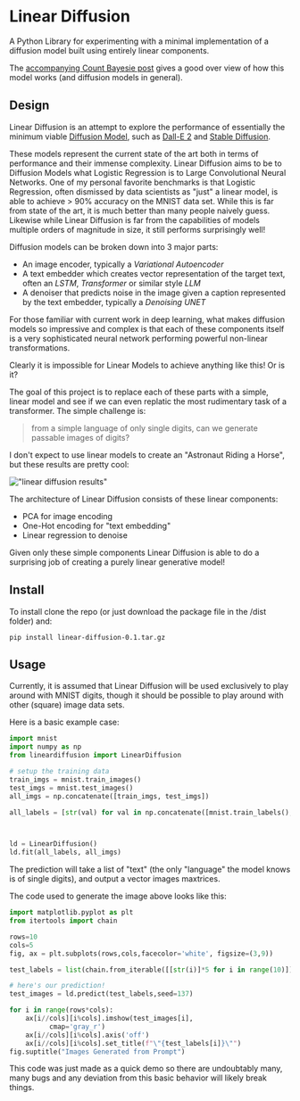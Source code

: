 # Linear Diffusion

A Python Library for experimenting with a minimal implementation of a diffusion model built using entirely linear components.

The [accompanying Count Bayesie post](https://www.countbayesie.com/blog/2023/4/21/linear-diffusion) gives a good over view of how this model works (and diffusion models in general).

## Design

Linear Diffusion is an attempt to explore the performance of essentially the minimum viable [Diffusion Model](https://lilianweng.github.io/posts/2021-07-11-diffusion-models/), such as [Dall-E 2](https://openai.com/product/dall-e-2) and [Stable Diffusion](https://stability.ai/blog/stable-diffusion-v2-release).

These models represent the current state of the art both in terms of performance and their immense complexity. 
Linear Diffusion aims to be to Diffusion Models what Logistic Regression is to Large Convolutional Neural 
Networks. One of my personal favorite benchmarks is that Logistic Regression, often dismissed by 
data scientists as "just" a linear model, is able to achieve > 90% accuracy on the MNIST data set. 
While this is far from state of the art, it is much better than many people naively guess. Likewise while Linear
Diffusion is far from the capabilities of models multiple orders of magnitude in size, it still performs surprisingly well!

Diffusion models can be broken down into 3 major parts:

- An image encoder, typically a *Variational Autoencoder*
- A text embedder which creates vector representation of the target text, often an *LSTM*, *Transformer* or similar style *LLM*
- A denoiser that predicts noise in the image given a caption represented by the text embedder, typically a *Denoising UNET*

For those familiar with current work in deep learning, what makes diffusion models so impressive and complex is that each 
of these components itself is a very sophisticated neural network performing powerful non-linear transformations.

Clearly it is impossible for Linear Models to achieve anything like this! Or is it?

The goal of this project is to replace each of these parts with a simple, linear model and see if we can even replatic
the most rudimentary task of a transformer. The simple challenge is:

> from a simple language of only single digits, can we generate passable images of digits?

I don't expect to use linear models to create an "Astronaut Riding a Horse", but these results are pretty cool:

!["linear diffusion results"](./linear_diffusion_results.png)

The architecture of Linear Diffusion consists of these linear components:

- PCA for image encoding
- One-Hot encoding for "text embedding"
- Linear regression to denoise

Given only these simple components Linear Diffusion is able to do a surprising job of creating a purely linear generative model!

## Install

To install clone the repo (or just download the package file in the /dist folder) and:

```commandline
pip install linear-diffusion-0.1.tar.gz
```

## Usage

Currently, it is assumed that Linear Diffusion will be used exclusively to play around with MNIST digits,
though it should be possible to play around with other (square) image data sets.

Here is a basic example case:

```python
import mnist
import numpy as np
from lineardiffusion import LinearDiffusion

# setup the training data
train_imgs = mnist.train_images()
test_imgs = mnist.test_images()
all_imgs = np.concatenate([train_imgs, test_imgs])

all_labels = [str(val) for val in np.concatenate([mnist.train_labels(), mnist.test_labels()])]



ld = LinearDiffusion()
ld.fit(all_labels, all_imgs)
```


The prediction will take a list of "text" (the only "language" the model knows is of single digits), and output a vector
images maxtrices.

The code used to generate the image above looks like this:

```python
import matplotlib.pyplot as plt
from itertools import chain

rows=10
cols=5
fig, ax = plt.subplots(rows,cols,facecolor='white', figsize=(3,9))

test_labels = list(chain.from_iterable([[str(i)]*5 for i in range(10)]))

# here's our prediction!
test_images = ld.predict(test_labels,seed=137)

for i in range(rows*cols):
    ax[i//cols][i%cols].imshow(test_images[i],
          cmap='gray_r')
    ax[i//cols][i%cols].axis('off')
    ax[i//cols][i%cols].set_title(f"\"{test_labels[i]}\"")
fig.suptitle("Images Generated from Prompt")
```

This code was just made as a quick demo so there are undoubtably many, many bugs and any deviation from this basic 
behavior will likely break things.
